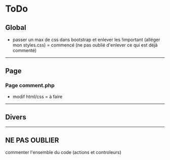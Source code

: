 # ToDo

## Global

  - passer un max de css dans bootstrap et enlever les !important (alléger mon styles.css) = commencé (ne pas oublié d'enlever ce qui est déjà commenté)

***

## Page

### Page comment.php
  - modif html/css = à faire

 ***

## Divers
  

***

## NE PAS OUBLIER

  commenter l'ensemble du code (actions et controleurs)


